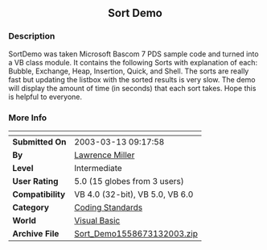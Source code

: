 ﻿<div align="center">

## Sort Demo


</div>

### Description

SortDemo was taken Microsoft Bascom 7 PDS sample code and turned into a VB class module. It contains the following Sorts with explanation of each: Bubble, Exchange, Heap, Insertion, Quick, and Shell. The sorts are really fast but updating the listbox with the sorted results is very slow. The demo will display the amount of time (in seconds) that each sort takes. Hope this is helpful to everyone.
 
### More Info
 


<span>             |<span>
---                |---
**Submitted On**   |2003-03-13 09:17:58
**By**             |[Lawrence Miller](https://github.com/Planet-Source-Code/PSCIndex/blob/master/ByAuthor/lawrence-miller.md)
**Level**          |Intermediate
**User Rating**    |5.0 (15 globes from 3 users)
**Compatibility**  |VB 4\.0 \(32\-bit\), VB 5\.0, VB 6\.0
**Category**       |[Coding Standards](https://github.com/Planet-Source-Code/PSCIndex/blob/master/ByCategory/coding-standards__1-43.md)
**World**          |[Visual Basic](https://github.com/Planet-Source-Code/PSCIndex/blob/master/ByWorld/visual-basic.md)
**Archive File**   |[Sort\_Demo1558673132003\.zip](https://github.com/Planet-Source-Code/lawrence-miller-sort-demo__1-43972/archive/master.zip)








